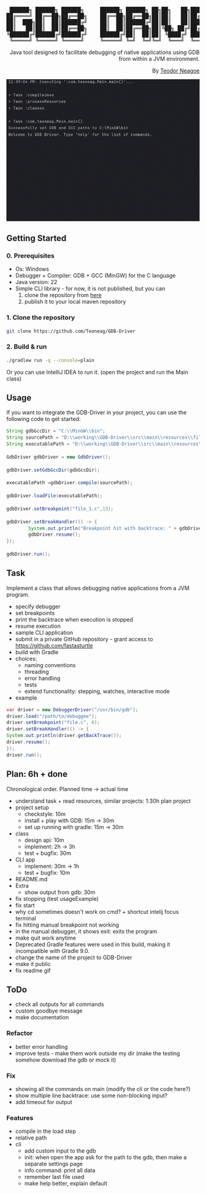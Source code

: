 <div align="center">
<pre>
 ██████╗ ██████╗ ██████╗     ██████╗ ██████╗ ██╗██╗   ██╗███████╗██████╗ 
██╔════╝ ██╔══██╗██╔══██╗    ██╔══██╗██╔══██╗██║██║   ██║██╔════╝██╔══██╗
██║  ███╗██║  ██║██████╔╝    ██║  ██║██████╔╝██║██║   ██║█████╗  ██████╔╝
██║   ██║██║  ██║██╔══██╗    ██║  ██║██╔══██╗██║╚██╗ ██╔╝██╔══╝  ██╔══██╗
╚██████╔╝██████╔╝██████╔╝    ██████╔╝██║  ██║██║ ╚████╔╝ ███████╗██║  ██║
 ╚═════╝ ╚═════╝ ╚═════╝     ╚═════╝ ╚═╝  ╚═╝╚═╝  ╚═══╝  ╚══════╝╚═╝  ╚═╝
</pre>
<div align="right">

Java tool designed to facilitate debugging of native applications using GDB from within a JVM environment.

By [Teodor Neagoe](https://github.com/Teoneag)

</div>

<img src="gifs/GDB-Driver Preview.gif" alt="GDB-Driver Preview"/>
</div>

## Getting Started

### 0. Prerequisites

- Os: Windows
- Debugger + Compiler: GDB + GCC (MinGW) for the C language
- Java version: 22
- Simple CLI library - for now, it is not published, but you can
    1. clone the repository from [here](https://github.com/Teoneag/Simple-CLI_Java)
    2. publish it to your local maven repository

### 1. Clone the repository

```bash
git clone https://github.com/Teoneag/GDB-Driver
```

### 2. Build & run

```bash
./gradlew run -q --console=plain
```

Or you can use IntelliJ IDEA to run it. (open the project and run the Main class)

## Usage

If you want to integrate the GDB-Driver in your project, you can use the following code to get started:

```java
String gdbGccDir = "C:\\MinGW\\bin";
String sourcePath = "D:\\working\\GDB-Driver\\src\\main\\resources\\file_1.c";
String executablePath = "D:\\working\\GDB-Driver\\src\\main\\resources\\file_1.exe";

GdbDriver gdbDriver = new GdbDriver();

gdbDriver.setGdbGccDir(gdbGccDir);

executablePath =gdbDriver.compile(sourcePath);

gdbDriver.loadFile(executablePath);

gdbDriver.setBreakpoint("file_1.c",13);

gdbDriver.setBreakHandler(() -> {
        System.out.println("Breakpoint hit with backtrace: " + gdbDriver.getBacktrace());
        gdbDriver.resume();
});

gdbDriver.run();
```

## Task

Implement a class that allows debugging native applications from a JVM program.
  - specify debugger
  - set breakpoints
  - print the backtrace when execution is stopped
  - resume execution
- sample CLI application
- submit in a private GitHub repository - grant access to https://github.com/fastasturtle
- build with Gradle
- choices:
  - naming conventions
  - threading
  - error handling
  - tests
  - extend functionality: stepping, watches, interactive mode
- example 
```java
var driver = new DebuggerDriver("/usr/bin/gdb");
driver.load("/path/to/debuggee");
driver.setBreakpoint("file.c", 6);
driver.setBreakHandler(() -> {
System.out.println(driver.getBackTrace());
driver.resume();
});
driver.run();
```

## Plan: 6h + done
Chronological order. Planned time -> actual time
- understand task + read resources, similar projects: 1:30h
plan project
- project setup
  - checkstyle: 10m
  - install + play with GDB: 15m -> 30m
  - set up running with gradle: 15m -> 30m
- class
  - design api: 10m
  - implement: 2h -> 3h
  - test + bugfix: 30m
- CLI app
  - implement: 30m -> 1h
  - test + bugfix: 10m
- README.md
- Extra
  - show output from gdb: 30m
- fix stopping (test usageExample)
- fix start
- why cd sometimes doesn't work on cmd? + shortcut intelij focus terminal
- fix hitting manual breakpoint not working
- in the manual debugger, it shows exit: exits the program
- make quit work anytime
- Deprecated Gradle features were used in this build, making it incompatible with Gradle 9.0.
- change the name of the project to GDB-Driver
- make it public
- fix readme gif

## ToDo

- check all outputs for all commands
- custom goodbye message
- make documentation

### Refactor

- better error handling
- improve tests - make them work outside my dir (make the testing somehow download the gdb or mock it)

### Fix

- showing all the commands on main (modify the cli or the code here?)
- show multiple line backtrace: use some non-blocking input?
- add timeout for output

### Features

- compile in the load step
- relative path
- cli
  - add custom input to the gdb
  - init: when open the app ask for the path to the gdb, then make a separate settings page
  - info command: print all data
  - remember last file used
  - make help better, explain default